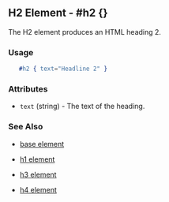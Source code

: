 <!-- dash: #h2 | Element | ###:Section -->



## H2 Element - #h2 {}

  The H2 element produces an HTML heading 2.

### Usage

```erlang
   #h2 { text="Headline 2" }

```

### Attributes

   * `text` (string) - The text of the heading.

### See Also

 *  [base element](./element_base.md)

 *  [h1 element](./h1.md)

 *  [h3 element](./h3.md)

 *  [h4 element](./h4.md)

 
